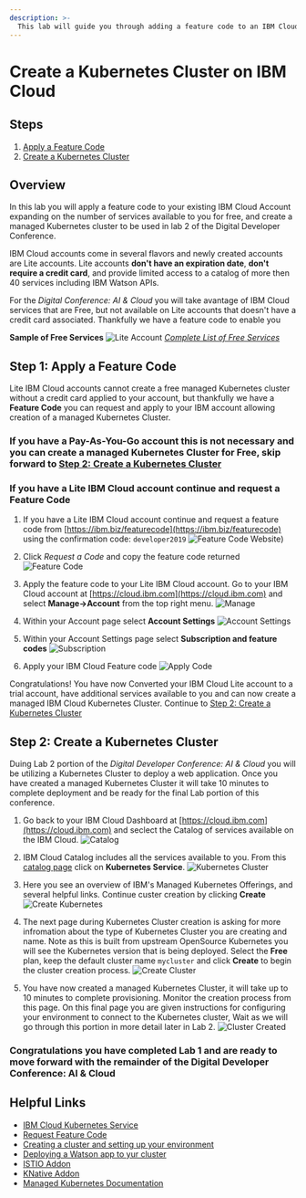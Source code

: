 ```yaml
---
description: >-
  This lab will guide you through adding a feature code to an IBM Cloud Lite Account, and creation of a managed Kubernetes Cluster
---
```


# Create a Kubernetes Cluster on IBM Cloud

## Steps
1. [Apply a Feature Code]()
2. [Create a Kubernetes Cluster]()


## Overview 
In this lab you will apply a feature code to your existing IBM Cloud Account expanding on the number of services available to you for free, and create a managed Kubernetes cluster to be used in lab 2 of the Digital Developer Conference.

IBM Cloud accounts come in several flavors and newly created accounts are Lite accounts. Lite accounts **don't have an expiration date**, **don't require a credit card**, and provide limited access to a catalog of more then 40 services including IBM Watson APIs.

For the *Digital Conference: AI & Cloud* you will take avantage of IBM Cloud services that are Free, but not available on Lite accounts that doesn't have a credit card associated.  Thankfully we have a feature code to enable you 

**Sample of Free Services**
![Lite Account](assets/lite-account-services.png)
_[Complete List of Free Services](https://www.ibm.com/cloud/free/#)_


## Step 1: Apply a Feature Code
  Lite IBM Cloud accounts cannot create a free managed Kubernetes cluster without a credit card applied to your account, but thankfully we have a **Feature Code** you can request and apply to your IBM account allowing creation of a managed Kubernetes Cluster.

  ### If you have a Pay-As-You-Go account this is not necessary and you can create a managed Kubernetes Cluster for Free, skip forward to [Step 2: Create a Kubernetes Cluster]()


  ### If you have a Lite IBM Cloud account continue and request a **Feature Code**

1. If you have a Lite IBM Cloud account continue and request a feature code from [https://ibm.biz/featurecode](https://ibm.biz/featurecode) using the confirmation code: `developer2019`
![Feature Code Website](assets/feature-code-website.png))

2. Click *Request a Code* and copy the feature code returned ![Feature Code](assets/feature-code.png)

3. Apply the feature code to your Lite IBM Cloud account.  Go to your IBM Cloud account at [https://cloud.ibm.com](https://cloud.ibm.com) and select **Manage->Account** from the top right menu. ![Manage](assets/apply-code-1.png)

4. Within your Account page select **Account Settings** ![Account Settings](assets/apply-code-2.png)

5. Within your Account Settings page select **Subscription and feature codes** ![Subscription](assets/apply-code-3.png)

6. Apply your IBM Cloud Feature code ![Apply Code](assets/apply-code-4.png)



Congratulations!  You have now Converted your IBM Cloud Lite account to a trial account, have additional services available to you and can now create a managed IBM Cloud Kubernetes Cluster.  Continue to [Step 2: Create a Kubernetes Cluster]()




## Step 2: Create a Kubernetes Cluster

Duing Lab 2 portion of the *Digital Developer Conference: AI & Cloud* you will be utilizing a Kubernetes Cluster to deploy a web application.  Once you have created a managed Kubernetes Cluster it will take 10 minutes to complete deployment and be ready for the final Lab portion of this conference. 

1. Go back to your IBM Cloud Dashboard at [https://cloud.ibm.com](https://cloud.ibm.com) and seclect the Catalog of services available on the IBM Cloud. ![Catalog](assets/kube-create-1.png)

2. IBM Cloud Catalog includes all the services available to you. From this [catalog page](https://cloud.ibm.com/catalog) click on  **Kubernetes Service**.  ![Kubernetes Cluster](assets/kube-create-2.png)

3. Here you see an overview of IBM's Managed Kubernetes Offerings, and several helpful links.  Continue custer creation by clicking **Create** ![Create Kubernetes](assets/kube-create-3.png) 

4. The next page during Kubernetes Cluster creation is asking for more infromation about the type of Kubernetes Cluster you are creating and name.  Note as this is built from upstream OpenSource Kubernetes you will see the Kubernetes version that is being deployed. Select the **Free** plan, keep the default cluster name `mycluster` and click **Create** to begin the cluster creation process.
![Create Cluster](assets/kube-create-4.png)

5. You have now created a managed Kubernetes Cluster, it will take up to 10 minutes to complete provisioning. Monitor the creation process from this page. On this final page you are given instructions for configuring your environment to connect to the Kubernetes cluster, Wait as we will go through this portion in more detail later in Lab 2.  ![Cluster Created](assets/kube-create-5.png)


### Congratulations you have completed Lab 1 and are ready to move forward with the remainder of the Digital Developer Conference: AI & Cloud





## Helpful Links

* [IBM Cloud Kubernetes Service](https://cloud.ibm.com/kubernetes/catalog/cluster)
* [Request Feature Code](https://ibm.biz/featurecode)
* [Creating a cluster and setting up your environment](https://cloud.ibm.com/docs/containers?topic=containers-cs_cluster_tutorial#cs_cluster_tutorial)
* [Deploying a Watson app to yur cluster](https://cloud.ibm.com/docs/containers?topic=containers-cs_apps_tutorial#cs_apps_tutorial)
* [ISTIO Addon](https://cloud.ibm.com/docs/containers?topic=containers-istio#istio)
* [KNative Addon](https://cloud.ibm.com/docs/containers?topic=containers-knative_tutorial#knative_tutorial)
* [Managed Kubernetes Documentation](https://cloud.ibm.com/docs/containers?topic=containers-getting-started)